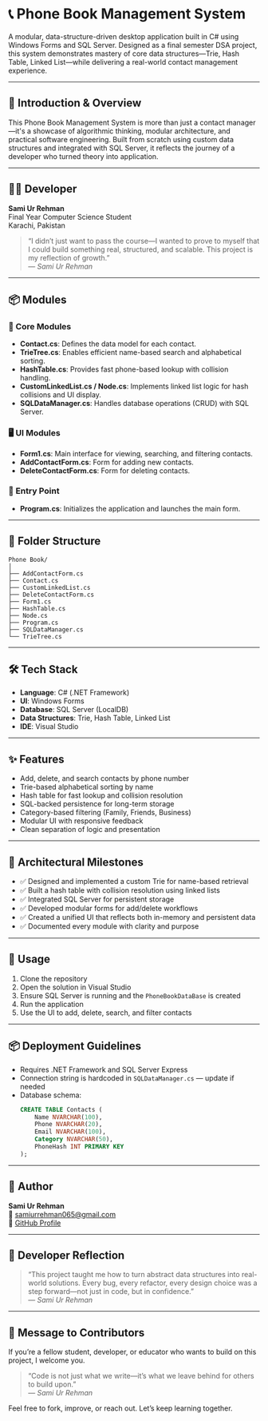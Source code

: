 # 📞 Phone Book Management System

A modular, data-structure-driven desktop application built in C# using Windows Forms and SQL Server. Designed as a final semester DSA project, this system demonstrates mastery of core data structures—Trie, Hash Table, Linked List—while delivering a real-world contact management experience.

---

## 🧭 Introduction & Overview

This Phone Book Management System is more than just a contact manager—it's a showcase of algorithmic thinking, modular architecture, and practical software engineering. Built from scratch using custom data structures and integrated with SQL Server, it reflects the journey of a developer who turned theory into application.

---

## 👨‍💻 Developer

**Sami Ur Rehman**  
Final Year Computer Science Student  
Karachi, Pakistan  

> “I didn’t just want to pass the course—I wanted to prove to myself that I could build something real, structured, and scalable. This project is my reflection of growth.”  
> — *Sami Ur Rehman*

---

## 📦 Modules

### 🔧 Core Modules
- **Contact.cs**: Defines the data model for each contact.
- **TrieTree.cs**: Enables efficient name-based search and alphabetical sorting.
- **HashTable.cs**: Provides fast phone-based lookup with collision handling.
- **CustomLinkedList.cs / Node.cs**: Implements linked list logic for hash collisions and UI display.
- **SQLDataManager.cs**: Handles database operations (CRUD) with SQL Server.

### 🖥️ UI Modules
- **Form1.cs**: Main interface for viewing, searching, and filtering contacts.
- **AddContactForm.cs**: Form for adding new contacts.
- **DeleteContactForm.cs**: Form for deleting contacts.

### 🚀 Entry Point
- **Program.cs**: Initializes the application and launches the main form.

---


## 📁 Folder Structure

```
Phone Book/
│
├── AddContactForm.cs
├── Contact.cs
├── CustomLinkedList.cs
├── DeleteContactForm.cs
├── Form1.cs
├── HashTable.cs
├── Node.cs
├── Program.cs
├── SQLDataManager.cs
└── TrieTree.cs
```

---

## 🛠️ Tech Stack

- **Language**: C# (.NET Framework)
- **UI**: Windows Forms
- **Database**: SQL Server (LocalDB)
- **Data Structures**: Trie, Hash Table, Linked List
- **IDE**: Visual Studio

---

## ✨ Features

- Add, delete, and search contacts by phone number
- Trie-based alphabetical sorting by name
- Hash table for fast lookup and collision resolution
- SQL-backed persistence for long-term storage
- Category-based filtering (Family, Friends, Business)
- Modular UI with responsive feedback
- Clean separation of logic and presentation

---

## 🧱 Architectural Milestones

- ✅ Designed and implemented a custom Trie for name-based retrieval
- ✅ Built a hash table with collision resolution using linked lists
- ✅ Integrated SQL Server for persistent storage
- ✅ Developed modular forms for add/delete workflows
- ✅ Created a unified UI that reflects both in-memory and persistent data
- ✅ Documented every module with clarity and purpose

---

## 🚀 Usage

1. Clone the repository
2. Open the solution in Visual Studio
3. Ensure SQL Server is running and the `PhoneBookDataBase` is created
4. Run the application
5. Use the UI to add, delete, search, and filter contacts

---

## 📦 Deployment Guidelines

- Requires .NET Framework and SQL Server Express
- Connection string is hardcoded in `SQLDataManager.cs` — update if needed
- Database schema:
  ```sql
  CREATE TABLE Contacts (
      Name NVARCHAR(100),
      Phone NVARCHAR(20),
      Email NVARCHAR(100),
      Category NVARCHAR(50),
      PhoneHash INT PRIMARY KEY
  );
  ```

---

## 👤 Author

**Sami Ur Rehman**  
📧 samiurrehman065@gmail.com  
💼 [GitHub Profile](https://github.com/SamiUrRehman065)

---

## 💬 Developer Reflection

> “This project taught me how to turn abstract data structures into real-world solutions. Every bug, every refactor, every design choice was a step forward—not just in code, but in confidence.”  
> — *Sami Ur Rehman*

---

## 🤝 Message to Contributors

If you’re a fellow student, developer, or educator who wants to build on this project, I welcome you.

> “Code is not just what we write—it’s what we leave behind for others to build upon.”  
> — *Sami Ur Rehman*

Feel free to fork, improve, or reach out. Let’s keep learning together.
